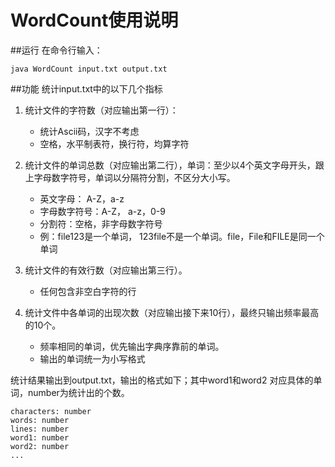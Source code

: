 # WordCount使用说明
##运行
在命令行输入：
```
java WordCount input.txt output.txt
```
##功能
统计input.txt中的以下几个指标
1. 统计文件的字符数（对应输出第一行）：
    - 统计Ascii码，汉字不考虑
    - 空格，水平制表符，换行符，均算字符

2. 统计文件的单词总数（对应输出第二行），单词：至少以4个英文字母开头，跟上字母数字符号，单词以分隔符分割，不区分大小写。
    - 英文字母： A-Z，a-z
    - 字母数字符号：A-Z， a-z，0-9
    - 分割符：空格，非字母数字符号
    - 例：file123是一个单词， 123file不是一个单词。file，File和FILE是同一个单词

3. 统计文件的有效行数（对应输出第三行）。
    - 任何包含非空白字符的行

4. 统计文件中各单词的出现次数（对应输出接下来10行），最终只输出频率最高的10个。
    - 频率相同的单词，优先输出字典序靠前的单词。
    - 输出的单词统一为小写格式

统计结果输出到output.txt，输出的格式如下；其中word1和word2 对应具体的单词，number为统计出的个数。

```
characters: number
words: number
lines: number
word1: number
word2: number
...
```

